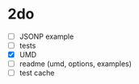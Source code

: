 # 2do

* [ ] JSONP example
* [ ] tests
* [x] UMD
* [ ] readme (umd, options, examples)
* [ ] test cache
